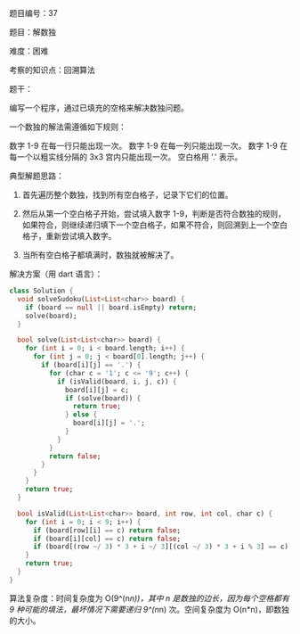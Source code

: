 题目编号：37

题目：解数独

难度：困难

考察的知识点：回溯算法

题干：

编写一个程序，通过已填充的空格来解决数独问题。

一个数独的解法需遵循如下规则：

数字 1-9 在每一行只能出现一次。
数字 1-9 在每一列只能出现一次。
数字 1-9 在每一个以粗实线分隔的 3x3 宫内只能出现一次。
空白格用 '.' 表示。

典型解题思路：

1. 首先遍历整个数独，找到所有空白格子，记录下它们的位置。

2. 然后从第一个空白格子开始，尝试填入数字 1-9，判断是否符合数独的规则，如果符合，则继续递归填下一个空白格子，如果不符合，则回溯到上一个空白格子，重新尝试填入数字。

3. 当所有空白格子都填满时，数独就被解决了。

解决方案（用 dart 语言）：

```dart
class Solution {
  void solveSudoku(List<List<char>> board) {
    if (board == null || board.isEmpty) return;
    solve(board);
  }

  bool solve(List<List<char>> board) {
    for (int i = 0; i < board.length; i++) {
      for (int j = 0; j < board[0].length; j++) {
        if (board[i][j] == '.') {
          for (char c = '1'; c <= '9'; c++) {
            if (isValid(board, i, j, c)) {
              board[i][j] = c;
              if (solve(board)) {
                return true;
              } else {
                board[i][j] = '.';
              }
            }
          }
          return false;
        }
      }
    }
    return true;
  }

  bool isValid(List<List<char>> board, int row, int col, char c) {
    for (int i = 0; i < 9; i++) {
      if (board[row][i] == c) return false;
      if (board[i][col] == c) return false;
      if (board[(row ~/ 3) * 3 + i ~/ 3][(col ~/ 3) * 3 + i % 3] == c) return false;
    }
    return true;
  }
}
```

算法复杂度：时间复杂度为 O(9^(n*n))，其中 n 是数独的边长，因为每个空格都有 9 种可能的填法，最坏情况下需要递归 9^(n*n) 次。空间复杂度为 O(n*n)，即数独的大小。